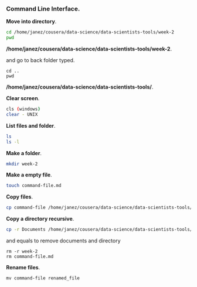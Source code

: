 ### Command Line Interface.
**Move into directory**.
```sh
cd /home/janez/cousera/data-science/data-scientists-tools/week-2
pwd
```
**/home/janez/cousera/data-science/data-scientists-tools/week-2**.

and go to back folder typed.
```
cd ..
pwd
```
**/home/janez/cousera/data-science/data-scientists-tools/**.

**Clear screen**.
``` sh
cls (windows)
clear - UNIX
```
**List files and folder**.
``` sh
ls
ls -l
```
**Make a folder**.
``` sh
mkdir week-2
```
**Make a empty file**.
``` sh
touch command-file.md
```
**Copy files**.
``` sh
cp command-file /home/janez/cousera/data-science/data-scientists-tools/
```
**Copy a directory recursive**.
```sh
cp -r Documents /home/janez/cousera/data-science/data-scientists-tools/week-2
```

and equals to remove documents and directory
```
rm -r week-2
rm command-file.md
```
**Rename files**.
```
mv command-file renamed_file
```